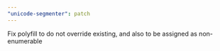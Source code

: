 ```yaml
---
"unicode-segmenter": patch
---
```


Fix polyfill to do not override existing, and also to be assigned as non-enumerable
